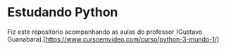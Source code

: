# Estudando Python
 
Fiz este repositório acompanhando as aulas do professor (Gustavo Guanabara).[https://www.cursoemvideo.com/curso/python-3-mundo-1/]
